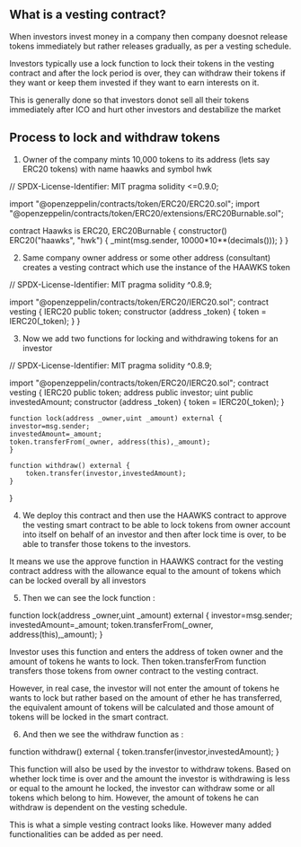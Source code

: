 ## What is a vesting contract?

When investors invest money in a company then company doesnot release tokens immediately but rather releases gradually, as per a vesting schedule. 

Investors typically use a lock function to lock their tokens in the vesting contract and after the lock period is over, they can withdraw their tokens if they want or keep them invested if they want to earn interests on it.

This is generally done so that investors donot sell all their tokens immediately after ICO and hurt other investors and destabilize the market

## Process to lock and withdraw tokens 

1. Owner of the company mints 10,000 tokens to its address (lets say ERC20 tokens) with name haawks and symbol hwk 

// SPDX-License-Identifier: MIT
pragma solidity <=0.9.0;

import "@openzeppelin/contracts/token/ERC20/ERC20.sol";
import "@openzeppelin/contracts/token/ERC20/extensions/ERC20Burnable.sol";

contract Haawks is ERC20, ERC20Burnable {
    constructor() ERC20("haawks", "hwk") {
        _mint(msg.sender, 10000*10**(decimals()));
    }
}


2. Same company owner address or some other address (consultant) creates a vesting contract which use the instance of the HAAWKS token 

// SPDX-License-Identifier: MIT
pragma solidity ^0.8.9;

import "@openzeppelin/contracts/token/ERC20/IERC20.sol";
contract vesting {
    IERC20 public token;
    constructor (address _token) {
        token = IERC20(_token);
    }
}  


3. Now we add two functions for locking and withdrawing tokens for an investor 

// SPDX-License-Identifier: MIT
pragma solidity ^0.8.9;

import "@openzeppelin/contracts/token/ERC20/IERC20.sol";
contract vesting {
    IERC20 public token;
    address public investor;
    uint public investedAmount;
    constructor (address _token) {
        token = IERC20(_token);
    }

    function lock(address _owner,uint _amount) external {
    investor=msg.sender;
    investedAmount=_amount;
    token.transferFrom(_owner, address(this),_amount);
    }

    function withdraw() external {
        token.transfer(investor,investedAmount);
    }
}   


4. We deploy this contract and then use the HAAWKS contract to approve the vesting smart contract to be able to lock tokens from owner account into itself on behalf of an investor and then after lock time is over, to be able to transfer those tokens to the investors.

It means we use the approve function in HAAWKS contract for the vesting contract address with the allowance equal to the amount of tokens which can be locked overall by all investors 


5. Then we can see the lock function : 

function lock(address _owner,uint _amount) external {
    investor=msg.sender;
    investedAmount=_amount;
    token.transferFrom(_owner, address(this),_amount);
}

Investor uses this function and enters the address of token owner and the amount of tokens he wants to lock. Then token.transferFrom function transfers those tokens from owner contract to the vesting contract. 

However, in real case, the investor will not enter the amount of tokens he wants to lock but rather based on the amount of ether he has transferred, the equivalent amount of tokens will be calculated and those amount of tokens will be locked in the smart contract.


6. And then we see the withdraw function as : 

function withdraw() external {
        token.transfer(investor,investedAmount);
}

This function will also be used by the investor to withdraw tokens. Based on whether lock time is over and the amount the investor is withdrawing is less or equal to the amount he locked, the investor can withdraw some or all tokens which belong to him. However, the amount of tokens he can withdraw is dependent on the vesting schedule. 

This is what a simple vesting contract looks like. However many added functionalities can be added as per need. 




